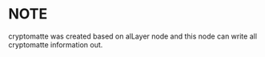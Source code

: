 # NOTE

cryptomatte was created based on alLayer node and this node can write all cryptomatte information out.